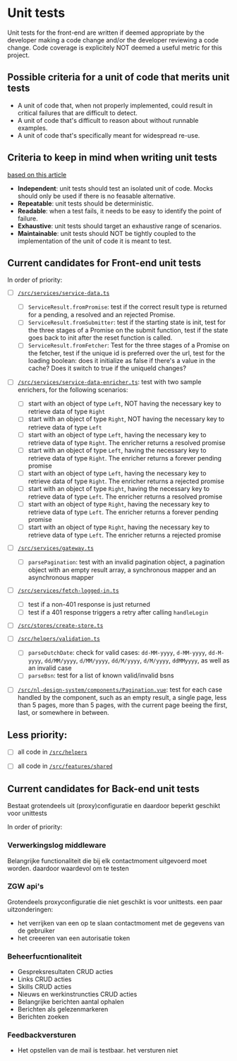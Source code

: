 # Unit tests

Unit tests for the front-end are written if deemed appropriate by the developer making a code change and/or the developer reviewing a code change. Code coverage is explicitely NOT deemed a useful metric for this project.

## Possible criteria for a unit of code that merits unit tests
- A unit of code that, when not properly implemented, could result in critical failures that are difficult to detect.
- A unit of code that's difficult to reason about without runnable examples.
- A unit of code that's specifically meant for widespread re-use.

## Criteria to keep in mind when writing unit tests
[based on this article](https://www.ponicode.com/shift-left/a-beginner-guide-to-understanding-unit-testing)
- **Independent**: unit tests should test an isolated unit of code. Mocks should only be used if there is no feasable alternative.
- **Repeatable**: unit tests should be deterministic.
- **Readable**: when a test fails, it needs to be easy to identify the point of failure. 
- **Exhaustive**: unit tests should target an exhaustive range of scenarios.
- **Maintainable**: unit tests should NOT be tightly coupled to the implementation of the unit of code it is meant to test.

## Current candidates for Front-end unit tests
In order of priority:
- [ ] [`/src/services/service-data.ts`](/src/services/service-data.ts)
  - [ ] `ServiceResult.fromPromise`: test if the correct result type is returned for a pending, a resolved and an rejected Promise.
  - [ ] `ServiceResult.fromSubmitter`: test if the starting state is init, test for the three stages of a Promise on the submit function, test if the state goes back to init after the reset function is called.
  - [ ] `ServiceResult.fromFetcher`: Test for the three stages of a Promise on the fetcher, test if the unique id is preferred over the url, test for the loading boolean: does it initialize as false if there's a value in the cache? Does it switch to true if the uniqueId changes?
- [ ] [`/src/services/service-data-enricher.ts`](/src/services/service-data-enricher.ts): test with two sample enrichers, for the following scenarios:
  - [ ] start with an object of type `Left`, NOT having the necessary key to retrieve data of type `Right`
  - [ ] start with an object of type `Right`, NOT having the necessary key to retrieve data of type `Left`
  - [ ] start with an object of type `Left`, having the necessary key to retrieve data of type `Right`. The enricher returns a resolved promise
  - [ ] start with an object of type `Left`, having the necessary key to retrieve data of type `Right`. The enricher returns a forever pending promise
  - [ ] start with an object of type `Left`, having the necessary key to retrieve data of type `Right`. The enricher returns a rejected promise
  - [ ] start with an object of type `Right`, having the necessary key to retrieve data of type `Left`. The enricher returns a resolved promise
  - [ ] start with an object of type `Right`, having the necessary key to retrieve data of type `Left`. The enricher returns a forever pending promise
  - [ ] start with an object of type `Right`, having the necessary key to retrieve data of type `Left`. The enricher returns a rejected promise
- [ ] [`/src/services/gateway.ts`](/src/services/gateway.ts)
  - [ ] `parsePagination`: test with an invalid pagination object, a pagination object with an empty result array, a synchronous mapper and an asynchronous mapper
- [ ] [`/src/services/fetch-logged-in.ts`](/src/services/fetch-logged-in.ts)
  - [ ] test if a non-401 response is just returned
  - [ ] test if a 401 response triggers a retry after calling `handleLogin`
- [ ] [`/src/stores/create-store.ts`](/src/stores/create-store.ts)
- [ ] [`/src/helpers/validation.ts`](/src/helpers/validation.ts)
  - [ ] `parseDutchDate`: check for valid cases: `dd-MM-yyyy`, `d-MM-yyyy`, `dd-M-yyyy`, `dd/MM/yyyy`, `d/MM/yyyy`, `dd/M/yyyy`, `d/M/yyyy`, `ddMMyyyy`, as well as an invalid case
  - [ ] `parseBsn`: test for a list of known valid/invalid bsns
- [ ] [`/src/nl-design-system/components/Pagination.vue`](/src/nl-design-system/components/Pagination.vue): test for each case handled by the component, such as an empty result, a single page, less than 5 pages, more than 5 pages, with the current page beeing the first, last, or somewhere in between.
  

## Less priority:
- [ ] all code in [`/src/helpers`](/src/helpers)
- [ ] all code in [`/src/features/shared`](/src/features/shared)


## Current candidates for Back-end unit tests
Bestaat grotendeels uit (proxy)configuratie en daardoor beperkt geschikt voor unittests 

In order of priority:
### Verwerkingslog middleware
Belangrijke functionaliteit die bij elk contactmoment uitgevoerd moet worden. daardoor waardevol om te testen
### ZGW api's
Grotendeels proxyconfiguratie die niet geschikt is voor unittests. een paar uitzonderingen:
- het verrijken van een op te slaan contactmoment met de gegevens van de gebruiker
- het creeeren van een autorisatie token
### Beheerfucntionaliteit
- Gespreksresultaten CRUD acties
- Links CRUD acties
- Skills CRUD acties 
- Nieuws en werkinstruncties CRUD acties
- Belangrijke berichten aantal ophalen
- Berichten als gelezenmarkeren
- Berichten zoeken 
### Feedbackversturen
- Het opstellen van de mail is testbaar. het versturen niet
